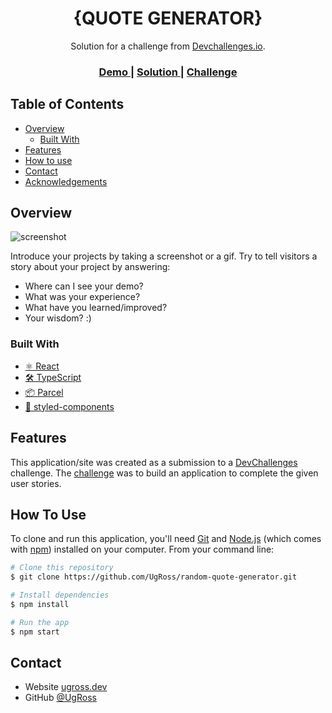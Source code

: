 <!-- Please update value in the {}  -->

<h1 align="center">{QUOTE GENERATOR}</h1>

<div align="center">
   Solution for a challenge from  <a href="http://devchallenges.io" target="_blank">Devchallenges.io</a>.
</div>

<div align="center">
  <h3>
    <a href="https://ugross.github.io/random-quote-generator/">
      Demo
    </a>
    <span> | </span>
    <a href="https://github.com/UgRoss/random-quote-generator">
      Solution
    </a>
    <span> | </span>
    <a href="https://devchallenges.io/challenges/8Y3J4ucAMQpSnYTwwWW8">
      Challenge
    </a>
  </h3>
</div>

<!-- TABLE OF CONTENTS -->

## Table of Contents

- [Overview](#overview)
  - [Built With](#built-with)
- [Features](#features)
- [How to use](#how-to-use)
- [Contact](#contact)
- [Acknowledgements](#acknowledgements)

<!-- OVERVIEW -->

## Overview

![screenshot](https://user-images.githubusercontent.com/5703885/96178894-bee20200-0f38-11eb-9a6f-b7681ec107de.png)

Introduce your projects by taking a screenshot or a gif. Try to tell visitors a story about your project by answering:

- Where can I see your demo?
- What was your experience?
- What have you learned/improved?
- Your wisdom? :)

### Built With

<!-- This section should list any major frameworks that you built your project using. Here are a few examples.-->

- [⚛️ React](https://reactjs.org/)
- [🛠 TypeScript](https://www.typescriptlang.org/)
- [📦 Parcel](https://parceljs.org/)
- [💅 styled-components](https://styled-components.com/)

## Features

<!-- List the features of your application or follow the template. Don't share the figma file here :) -->

This application/site was created as a submission to a [DevChallenges](https://devchallenges.io/challenges) challenge. The [challenge](https://devchallenges.io/challenges/8Y3J4ucAMQpSnYTwwWW8) was to build an application to complete the given user stories.


## How To Use

<!-- For example: -->

To clone and run this application, you'll need [Git](https://git-scm.com) and [Node.js](https://nodejs.org/en/download/) (which comes with [npm](http://npmjs.com)) installed on your computer. From your command line:

```bash
# Clone this repository
$ git clone https://github.com/UgRoss/random-quote-generator.git

# Install dependencies
$ npm install

# Run the app
$ npm start
```

## Contact

- Website [ugross.dev](https://ugross.dev)
- GitHub [@UgRoss](https://github.com/UgRoss)
